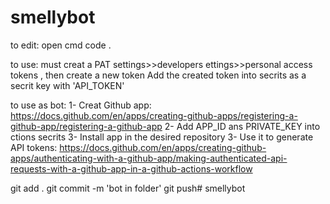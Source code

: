 # smellybot
to edit:
open cmd
code .

to use:
must creat a PAT settings>>developers ettings>>personal access tokens , then create a new token
Add the created token into secrits as a secrit key with 'API_TOKEN'


to use as bot:
1- Creat Github app: https://docs.github.com/en/apps/creating-github-apps/registering-a-github-app/registering-a-github-app
2- Add APP_ID ans PRIVATE_KEY into ctions secrits 
3- Install app in the desired repository 
3- Use it to generate API tokens: https://docs.github.com/en/apps/creating-github-apps/authenticating-with-a-github-app/making-authenticated-api-requests-with-a-github-app-in-a-github-actions-workflow



git add .
git commit -m 'bot in folder'
git push#   s m e l l y b o t  
 